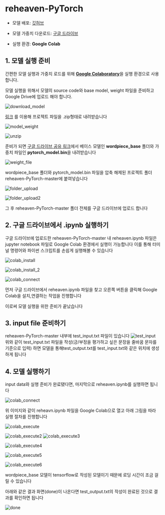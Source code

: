 # reheaven-PyTorch

- 모델 배포: [깃허브](https://github.com/mario3316/reheaven-PyTorch)

- 모델 가중치 다운로드: [구글 드라이브](https://drive.google.com/drive/folders/1TmNXriWMGAGYrAnEWP7pHL0MmVtwW_eQ?usp=sharing)

- 실행 환경: **Google Colab**




## 1. 모델 실행 준비  

간편한 모델 실행과 가중치 로드를 위해 [**Google Colaboratory**](https://colab.research.google.com/notebooks/intro.ipynb)을 실행 환경으로 사용합니다.

모델 실행을 위해서 모델의 source code와 base model, weight 파일을 준비하고 Google Drive에 업로드 해야 합니다.

![download_model](https://user-images.githubusercontent.com/40377057/93164392-54c91800-f754-11ea-8b80-81b6d377d2d9.png)

[링크](https://github.com/mario3316/reheaven-PyTorch) 를 이용해 프로젝트 파일을 .zip형태로 내려받습니다

![model_weight](https://user-images.githubusercontent.com/40377057/93164367-4ed33700-f754-11ea-98dc-39fdb4b32904.png)

![unzip](https://user-images.githubusercontent.com/40377057/93164372-509cfa80-f754-11ea-8657-2544496dea09.png)

준비가 되면 [구글 드라이브 공유 링크](https://drive.google.com/drive/folders/1TmNXriWMGAGYrAnEWP7pHL0MmVtwW_eQ?usp=sharing)에서 베이스 모델인 **wordpiece_base** 폴더와 가중치 파일인 **pytorch_model.bin**을 내려받습니다


![weight_file](https://user-images.githubusercontent.com/40377057/93164373-509cfa80-f754-11ea-9b46-8f94c146d93b.png)

wordpiece_base 폴더와 pytorch_model.bin 파일을 압축 해제된 프로젝트 폴더 reheaven-PyTorch-master에 붙여넣습니다


![folder_upload](https://user-images.githubusercontent.com/40377057/93164401-5692db80-f754-11ea-99c2-3453150f6103.png)

![folder_upload2](https://user-images.githubusercontent.com/40377057/93164402-5692db80-f754-11ea-9980-19cd4d73ff09.png)

그 후 reheaven-PyTorch-master 폴더 전체를 구글 드라이브에 업로드 합니다


## 2. 구글 드라이브에서 .ipynb 실행하기
구글 드라이브에 업로드한 reheaven-PyTorch-master 내 reheaven.ipynb 파일은 jupyter notebook 파일로 Google Colab 환경에서 실행이 가능합니다
이를 통해 터미널 명령어와 파이썬 스크립트를 손쉽게 실행해볼 수 있습니다

![colab_install](https://user-images.githubusercontent.com/40377057/93164387-5397eb00-f754-11ea-9959-daee6d0d8191.png)

![colab_install_2](https://user-images.githubusercontent.com/40377057/93164389-54308180-f754-11ea-9f7c-69152d638284.png)

![colab_connect](https://user-images.githubusercontent.com/40377057/93164374-51359100-f754-11ea-91ec-4ab223e33fa2.png)


먼저 구글 드라이브에서 reheaven.ipynb 파일을 찾고 오른쪽 버튼을 클릭해 Google Colab을 설치,연결하는 작업을 진행합니다

이로써 모델 실행을 위한 준비가 끝났습니다

## 3. input file 준비하기
reheaven-PyTorch-master 내부에 test_input.txt 파일이 있습니다
![test_input](https://user-images.githubusercontent.com/40377057/93165905-3c5afc80-f758-11ea-86ca-1937fd77d757.png)
위와 같이 test_input.txt 파일을 작성(긍/부정을 평가하고 싶은 문장을 줄바꿈 문자를 기준으로 입력) 하면 모델을 통해test_output.txt를 test_input.txt와 같은 위치에 생성하게 됩니다


## 4. 모델 실행하기
input data와 실행 준비가 완료됐다면, 마지막으로 reheaven.ipynb를 실행하면 됩니다

![colab_connect](https://user-images.githubusercontent.com/40377057/93164374-51359100-f754-11ea-91ec-4ab223e33fa2.png)

위 이미지와 같이 reheavn.ipynb 파일을 Google Colab으로 열고 아래 그림을 따라 실행 절차를 진행합니다

![colab_execute](https://user-images.githubusercontent.com/40377057/93164375-51ce2780-f754-11ea-8e3a-1366802b7208.png)

![colab_execute2](https://user-images.githubusercontent.com/40377057/93164377-51ce2780-f754-11ea-9716-f0ea2fbd2427.png)
![colab_execute3](https://user-images.githubusercontent.com/40377057/93164380-5266be00-f754-11ea-8fe2-afe43a22f2cb.png)

![colab_execute4](https://user-images.githubusercontent.com/40377057/93164382-5266be00-f754-11ea-9180-a363f6716f2e.png)

![colab_execute5](https://user-images.githubusercontent.com/40377057/93166373-5517e200-f759-11ea-955b-977293a9469b.png)

![colab_execute6](https://user-images.githubusercontent.com/40377057/93164385-5397eb00-f754-11ea-9301-4b4d82b1f78f.png)

wordpiece_base 모델이 tensorflow로 작성된 모델이기 때문에 로딩 시간이 조금 걸릴 수 있습니다

아래와 같은 결과 화면(done)이 나온다면 test_output.txt의 작성이 완료된 것으로 결과를 확인하면 됩니다

![done](https://user-images.githubusercontent.com/40377057/93166186-e89ce300-f758-11ea-9d9d-448560a39cef.png)
